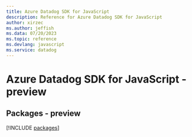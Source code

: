 ```yaml
---
title: Azure Datadog SDK for JavaScript
description: Reference for Azure Datadog SDK for JavaScript
author: xirzec
ms.author: jeffish
ms.data: 07/20/2023
ms.topic: reference
ms.devlang: javascript
ms.service: datadog
---
```

# Azure Datadog SDK for JavaScript - preview
## Packages - preview
[!INCLUDE [packages](datadog-index.md)]